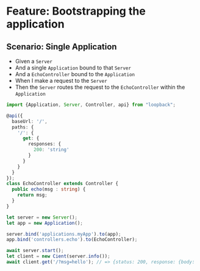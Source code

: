 # Feature: Bootstrapping the application

## Scenario: Single Application

- Given a `Server`
- And a single `Application` bound to that `Server`
- And a `EchoController` bound to the `Application`
- When I make a request to the `Server`
- Then the `Server` routes the request to the `EchoController` within the `Application`

```ts
import {Application, Server, Controller, api} from "loopback";

@api({
  baseUrl: '/',
  paths: {
    '/': {
      get: {
        responses: {
          200: 'string'
        }
      }
    }
  }
});
class EchoController extends Controller {
  public echo(msg : string) {
    return msg;
  }
}

let server = new Server();
let app = new Application();

server.bind('applications.myApp').to(app);
app.bind('controllers.echo').to(EchoController);

await server.start();
let client = new Cient(server.info());
await client.get('/?msg=hello'); // => {status: 200, response: {body: 'hello'}}
```
